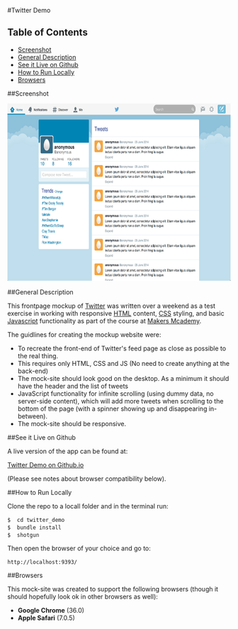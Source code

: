 #Twitter Demo

## Table of Contents

* [Screenshot](#screenshot)
* [General Description](#general-description)
* [See it Live on Github](#see-it-live-on-github)
* [How to Run Locally](#how-to-run-locally)
* [Browsers](#browsers)


##Screenshot

<img src="https://raw.githubusercontent.com/nadavmatalon/twitter_demo/master/javascript/public/images/twitter_demo_screenshot.png" width="720px" height="400px" />


##General Description

This frontpage mockup of [Twitter](https://twitter.com) was written over 
a weekend as a test exercise in working with responsive 
[HTML](http://www.w3schools.com/html/html5_intro.asp) content, 
[CSS](http://www.w3schools.com/css/css3_intro.asp) styling, and basic [Javascript](http://en.wikipedia.org/wiki/JavaScript) 
functionality as part of the course at [Makers Mcademy](http://www.makersacademy.com/).

The guidlines for creating the mockup website were:

* To recreate the front-end of Twitter's feed page as close as possible to the real thing.
* This requires only HTML, CSS and JS (No need to create anything at the back-end)
* The mock-site should look good on the desktop. As a minimum it should have the header and 
  the list of tweets
* JavaScript functionality for infinite scrolling (using dummy data, no server-side content), 
  which will add more tweets when scrolling to the bottom of the page (with a spinner showing
  up and disappearing in-between).
* The mock-site should be responsive.


##See it Live on Github

A live version of the app can be found at:

[Twitter Demo on Github.io](http://nadavmatalon.github.io/twitter_demo/)

(Please see notes about browser compatibility below).


##How to Run Locally

Clone the repo to a locall folder and in the terminal run:

```bash
$  cd twitter_demo
$  bundle install
$  shotgun
```

Then open the browser of your choice and go to:
```
http://localhost:9393/
```

##Browsers

This mock-site was created to support the following browsers (though it should hopefully 
look ok in other browsers as well):

* __Google Chrome__ (36.0)
* __Apple Safari__ (7.0.5)

